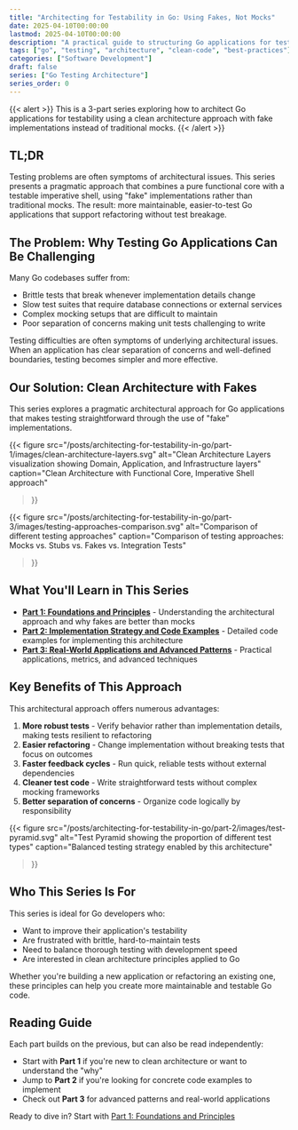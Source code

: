 ```yaml
---
title: "Architecting for Testability in Go: Using Fakes, Not Mocks"
date: 2025-04-10T00:00:00
lastmod: 2025-04-10T00:00:00
description: "A practical guide to structuring Go applications for testability with clean architecture and fake implementations"
tags: ["go", "testing", "architecture", "clean-code", "best-practices"]
categories: ["Software Development"]
draft: false
series: ["Go Testing Architecture"]
series_order: 0
---
```


{{< alert >}}
This is a 3-part series exploring how to architect Go applications for testability using a clean architecture approach with fake implementations instead of traditional mocks.
{{< /alert >}}

## TL;DR
Testing problems are often symptoms of architectural issues. This series presents a pragmatic approach that combines a pure functional core with a testable imperative shell, using "fake" implementations rather than traditional mocks. The result: more maintainable, easier-to-test Go applications that support refactoring without test breakage.

## The Problem: Why Testing Go Applications Can Be Challenging

Many Go codebases suffer from:
- Brittle tests that break whenever implementation details change
- Slow test suites that require database connections or external services
- Complex mocking setups that are difficult to maintain
- Poor separation of concerns making unit tests challenging to write

Testing difficulties are often symptoms of underlying architectural issues. When an application has clear separation of concerns and well-defined boundaries, testing becomes simpler and more effective.

## Our Solution: Clean Architecture with Fakes

This series explores a pragmatic architectural approach for Go applications that makes testing straightforward through the use of "fake" implementations.

{{< figure
    src="/posts/architecting-for-testability-in-go/part-1/images/clean-architecture-layers.svg"
    alt="Clean Architecture Layers visualization showing Domain, Application, and Infrastructure layers"
    caption="Clean Architecture with Functional Core, Imperative Shell approach"
>}}

{{< figure
    src="/posts/architecting-for-testability-in-go/part-3/images/testing-approaches-comparison.svg"
    alt="Comparison of different testing approaches"
    caption="Comparison of testing approaches: Mocks vs. Stubs vs. Fakes vs. Integration Tests"
>}}

## What You'll Learn in This Series

* **[Part 1: Foundations and Principles](/posts/architecting-for-testability-in-go/part-1/)** - Understanding the architectural approach and why fakes are better than mocks
* **[Part 2: Implementation Strategy and Code Examples](/posts/architecting-for-testability-in-go/part-2/)** - Detailed code examples for implementing this architecture
* **[Part 3: Real-World Applications and Advanced Patterns](/posts/architecting-for-testability-in-go/part-3/)** - Practical applications, metrics, and advanced techniques

## Key Benefits of This Approach

This architectural approach offers numerous advantages:

1. **More robust tests** - Verify behavior rather than implementation details, making tests resilient to refactoring
2. **Easier refactoring** - Change implementation without breaking tests that focus on outcomes
3. **Faster feedback cycles** - Run quick, reliable tests without external dependencies
4. **Cleaner test code** - Write straightforward tests without complex mocking frameworks
5. **Better separation of concerns** - Organize code logically by responsibility

{{< figure
    src="/posts/architecting-for-testability-in-go/part-2/images/test-pyramid.svg"
    alt="Test Pyramid showing the proportion of different test types"
    caption="Balanced testing strategy enabled by this architecture"
>}}

## Who This Series Is For

This series is ideal for Go developers who:
- Want to improve their application's testability
- Are frustrated with brittle, hard-to-maintain tests
- Need to balance thorough testing with development speed
- Are interested in clean architecture principles applied to Go

Whether you're building a new application or refactoring an existing one, these principles can help you create more maintainable and testable Go code.

## Reading Guide

Each part builds on the previous, but can also be read independently:
- Start with **Part 1** if you're new to clean architecture or want to understand the "why"
- Jump to **Part 2** if you're looking for concrete code examples to implement
- Check out **Part 3** for advanced patterns and real-world applications

Ready to dive in? Start with [Part 1: Foundations and Principles](/posts/architecting-for-testability-in-go/part-1/)